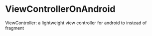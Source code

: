 # ViewControllerOnAndroid
ViewController: a lightweight view controller for android to instead of fragment
